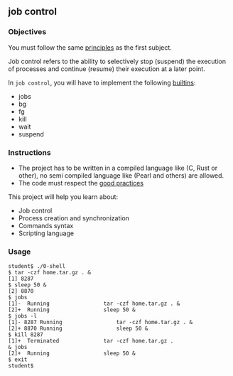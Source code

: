 ## job control

### Objectives

You must follow the same [principles](https://public.01-edu.org/subjects/0-shell/) as the first subject.

Job control refers to the ability to selectively stop (suspend) the execution of processes and continue (resume) their execution at a later point.

In `job control`, you will have to implement the following [builtins](https://www.gnu.org/savannah-checkouts/gnu/bash/manual/bash.html#Job-Control-Builtins):

- jobs
- bg
- fg
- kill
- wait
- suspend

### Instructions

- The project has to be written in a compiled language like (C, Rust or other), no semi compiled language like (Pearl and others) are allowed.
- The code must respect the [good practices](https://public.01-edu.org/subjects/good-practices/)

This project will help you learn about:

- Job control
- Process creation and synchronization
- Commands syntax
- Scripting language

### Usage

```
student$ ./0-shell
$ tar -czf home.tar.gz . &
[1] 8287
$ sleep 50 &
[2] 8870
$ jobs
[1]-  Running                 tar -czf home.tar.gz . &
[2]+  Running                 sleep 50 &
$ jobs -l
[1]- 8287 Running                 tar -czf home.tar.gz . &
[2]+ 8870 Running                 sleep 50 &
$ kill 8287
[1]+  Terminated              tar -czf home.tar.gz .
& jobs
[2]+  Running                 sleep 50 &
$ exit
student$
```
